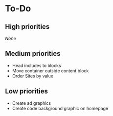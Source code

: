 # To-Do

## High priorities

*None*

## Medium priorities

- Head includes to blocks
- Move container outside content block
- Order Sites by value

## Low priorities

- Create ad graphics
- Create code background graphic on homepage
